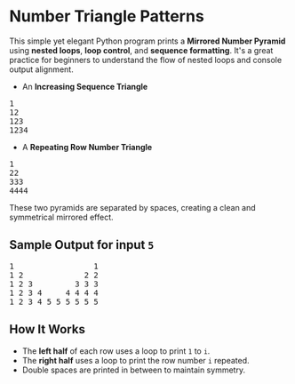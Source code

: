 # Number Triangle Patterns

This simple yet elegant Python program prints a **Mirrored Number Pyramid** using **nested loops**, **loop control**, and **sequence formatting**. It's a great practice for beginners to understand the flow of nested loops and console output alignment.

- An **Increasing Sequence Triangle** 
<pre>
1
12
123
1234
</pre>
- A **Repeating Row Number Triangle**
<pre>
1
22
333
4444
</pre>

These two pyramids are separated by spaces, creating a clean and symmetrical mirrored effect.

## Sample Output for input `5`
<pre>
1                 1
1 2             2 2
1 2 3         3 3 3
1 2 3 4     4 4 4 4
1 2 3 4 5 5 5 5 5 5
</pre>

## How It Works
- The **left half** of each row uses a loop to print `1` to `i`.
- The **right half** uses a loop to print the row number `i` repeated.
- Double spaces are printed in between to maintain symmetry.

